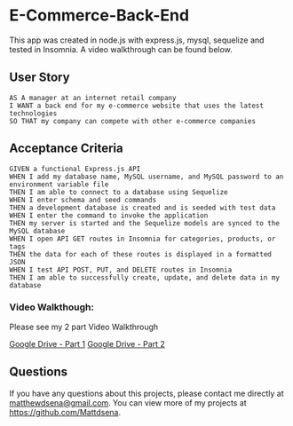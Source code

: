 # E-Commerce-Back-End

This app was created in node.js with express.js, mysql, sequelize and tested in Insomnia. 
A video walkthrough can be found below.

## User Story
```
AS A manager at an internet retail company
I WANT a back end for my e-commerce website that uses the latest technologies
SO THAT my company can compete with other e-commerce companies
```

## Acceptance Criteria
```
GIVEN a functional Express.js API
WHEN I add my database name, MySQL username, and MySQL password to an environment variable file
THEN I am able to connect to a database using Sequelize
WHEN I enter schema and seed commands
THEN a development database is created and is seeded with test data
WHEN I enter the command to invoke the application
THEN my server is started and the Sequelize models are synced to the MySQL database
WHEN I open API GET routes in Insomnia for categories, products, or tags
THEN the data for each of these routes is displayed in a formatted JSON
WHEN I test API POST, PUT, and DELETE routes in Insomnia
THEN I am able to successfully create, update, and delete data in my database
```

### Video Walkthough:

Please see my 2 part Video Walkthrough

[Google Drive - Part 1](https://drive.google.com/file/d/1ieNwWNgZIh8p_VFLkY0dhZMS3lcMNW2G/view)
[Google Drive - Part 2](https://drive.google.com/file/d/1GMOKc-mQ3yrYDRnCrg0z-pP31ktv1sq4/view)

## Questions
If you have any questions about this projects, please contact me directly at matthewdsena@gmail.com. 
You can view more of my projects at https://github.com/Mattdsena.